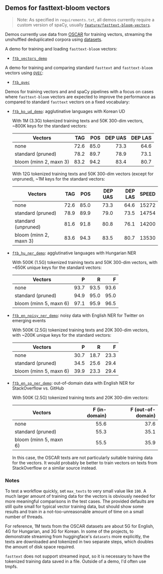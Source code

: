 ## Demos for fasttext-bloom vectors

> Note: As specified in `requirements.txt`, all demos currently require 
> a custom version of spaCy, usually 
> [`feature/fasttext-bloom-vectors`](https://github.com/adrianeboyd/spaCy/tree/feature/fasttext-bloom-vectors).

Demos currently use data from [OSCAR](https://oscar-corpus.com) for 
training vectors, streaming the unshuffled deduplicated corpora using 
[datasets](https://huggingface.co/docs/datasets/).

A demo for training and loading `fasttext-bloom` vectors:

* [`ftb_vectors_demo`](ftb_vectors_demo)

A demo for training and comparing standard `fasttext` and `fasttext-bloom`
vectors using [`QVEC`](https://github.com/ytsvetko/qvec):

* [`ftb_qvec`](ftb_qvec)

Demos for training vectors and and spaCy pipelines with a focus on cases where
`fasttext-bloom` vectors are expected to improve the performance as compared to
standard `fasttext` vectors on a fixed vocabulary:

* [`ftb_ko_ud_demo`](ftb_ko_ud_demo): agglutinative languages with Korean UD

   With 1M (3.3G) tokenized training texts and 50K 300-dim vectors, ~800K
   keys for the standard vectors:

  | Vectors                | TAG  | POS  | DEP UAS | DEP LAS |
  | ---------------------- | ---: | ---: | ------: | ------: |
  | none                   | 72.6 | 85.0 | 73.3    | 64.6    |
  | standard (pruned)      | 78.2 | 89.7 | 78.9    | 73.1    |
  | bloom (minn 2, maxn 3) | 83.2 | 94.2 | 83.4    | 80.7    |

   With 12G tokenized training texts and 50K 300-dim vectors (except for 
   unpruned), ~1M keys for the standard vectors:

  | Vectors                | TAG  | POS  | DEP UAS | DEP LAS | SPEED |
  | ---------------------- | ---: | ---: | ------: | ------: | ----: |
  | none                   | 72.6 | 85.0 | 73.3    | 64.6    | 15272 |
  | standard (pruned)      | 78.9 | 89.9 | 79.0    | 73.5    | 14754 |
  | standard (unpruned)    | 81.6 | 91.8 | 80.8    | 76.1    | 14200 |
  | bloom (minn 2, maxn 3) | 83.6 | 94.3 | 83.5    | 80.7    | 13530 |

* [`ftb_hu_ner_demo`](ftb_hu_ner_demo): agglutinative
  languages with Hungarian NER

  With 500K (1.5G) tokenized training texts and 50K 300-dim vectors, with
  ~650K unique keys for the standard vectors:

  | Vectors                | P    | R    | F    |
  | ---------------------- | ---: | ---: | ---: |
  | none                   | 93.7 | 93.5 | 93.6 |
  | standard (pruned)      | 94.9 | 95.0 | 95.0 |
  | bloom (minn 5, maxn 6) | 97.1 | 95.9 | 96.5 |

* [`ftb_en_noisy_ner_demo`](ftb_en_noisy_ner_demo): noisy 
  data with English NER for Twitter on emerging events

  With 500K (2.5G) tokenized training texts and 20K 300-dim vectors, with
  ~200K unique keys for the standard vectors:

  | Vectors                | P    | R    | F    |
  | ---------------------- | ---: | ---: | ---: |
  | none                   | 30.7 | 18.7 | 23.3 |
  | standard (pruned)      | 34.5 | 25.6 | 29.4 |
  | bloom (minn 5, maxn 6) | 39.9 | 23.3 | 29.4 |

* [`ftb_en_so_ner_demo`](ftb_en_so_ner_demo): 
  out-of-domain data with English NER for StackOverflow vs. GitHub

  With 500K (2.5G) tokenized training texts and 20K 300-dim vectors:

  | Vectors                  | F (in-domain) | F (out-of-domain) |
  | ------------------------ | ------------: | ----------------: |
  | none                     | 55.6          | 37.6              |
  | standard (pruned)        | 55.3          | 35.1              |
  | bloom (minn 5, maxn 6)   | 55.5          | 35.9              |

  In this case, the OSCAR texts are not particularly suitable training
  data for the vectors. It would probably be better to train vectors on
  texts from StackOverflow or a similar source instead.

### Notes

To test a workflow quickly, set `max_texts` to very small value like 
`100`. A much larger amount of training data for the vectors is 
obviously needed for more meaningful comparisons in the test cases. The 
provided defaults are still quite small for typical vector training 
data, but should show some results and train in a not-too-unreasonable 
amount of time on a small number of threads.

For reference, 1M texts from the OSCAR datasets are about 5G for 
English, 4G for Hungarian, and 3G for Korean. In some of the projects, 
to demonstrate streaming from huggingface's `datasets` more explicitly, 
the texts are downloaded and tokenized in two separate steps, which 
doubles the amount of disk space required.

`fasttext` does not support streamed input, so it is necessary to have 
the tokenized training data saved in a file. Outside of a demo, I'd 
often use tmpfs.
